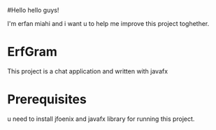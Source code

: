 #Hello
hello guys!

I'm erfan miahi and i want u to help me improve this project toghether.


# ErfGram
This project is a chat application and written with javafx

# Prerequisites
u need to install jfoenix and javafx library for running this project.
